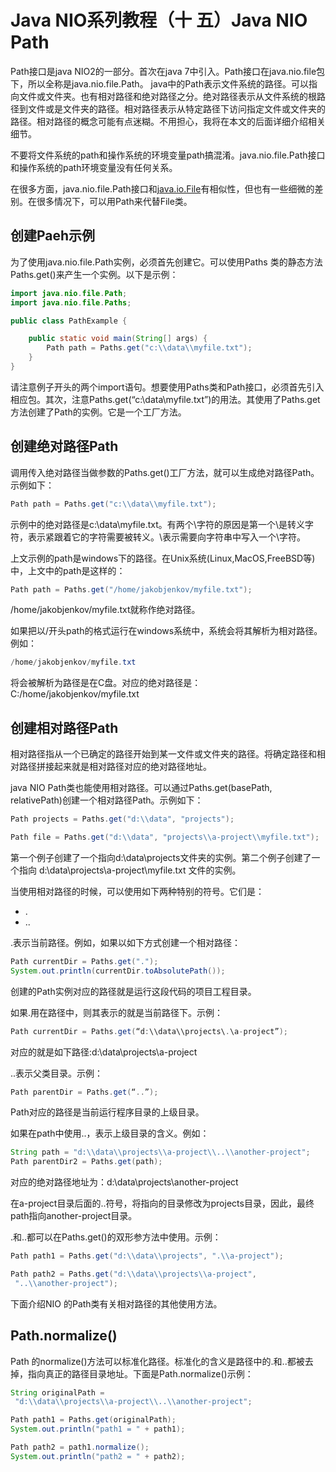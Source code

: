 # Java NIO系列教程（十 五）Java NIO Path
Path接口是java NIO2的一部分。首次在java 7中引入。Path接口在java.nio.file包下，所以全称是java.nio.file.Path。 java中的Path表示文件系统的路径。可以指向文件或文件夹。也有相对路径和绝对路径之分。绝对路径表示从文件系统的根路径到文件或是文件夹的路径。相对路径表示从特定路径下访问指定文件或文件夹的路径。相对路径的概念可能有点迷糊。不用担心，我将在本文的后面详细介绍相关细节。

不要将文件系统的path和操作系统的环境变量path搞混淆。java.nio.file.Path接口和操作系统的path环境变量没有任何关系。

在很多方面，java.nio.file.Path接口和[java.io.File](http://tutorials.jenkov.com/java-io/file.html)有相似性，但也有一些细微的差别。在很多情况下，可以用Path来代替File类。

## 创建Paeh示例

为了使用java.nio.file.Path实例，必须首先创建它。可以使用Paths 类的静态方法Paths.get()来产生一个实例。以下是示例：

```java {.line-numbers}
import java.nio.file.Path;
import java.nio.file.Paths;

public class PathExample {

    public static void main(String[] args) {
        Path path = Paths.get("c:\\data\\myfile.txt");
    }
}
```

请注意例子开头的两个import语句。想要使用Paths类和Path接口，必须首先引入相应包。其次，注意Paths.get(“c:\\data\\myfile.txt”)的用法。其使用了Paths.get方法创建了Path的实例。它是一个工厂方法。

## 创建绝对路径Path

调用传入绝对路径当做参数的Paths.get()工厂方法，就可以生成绝对路径Path。示例如下：

```java {.line-numbers}
Path path = Paths.get("c:\\data\\myfile.txt");
```

示例中的绝对路径是c:\data\myfile.txt。有两个\字符的原因是第一个\是转义字符，表示紧跟着它的字符需要被转义。\\表示需要向字符串中写入一个\字符。

上文示例的path是windows下的路径。在Unix系统(Linux,MacOS,FreeBSD等)中，上文中的path是这样的：

```java {.line-numbers}
Path path = Paths.get("/home/jakobjenkov/myfile.txt");
```

/home/jakobjenkov/myfile.txt就称作绝对路径。

如果把以/开头path的格式运行在windows系统中，系统会将其解析为相对路径。例如：

```java {.line-numbers}
/home/jakobjenkov/myfile.txt
```

将会被解析为路径是在C盘。对应的绝对路径是：C:/home/jakobjenkov/myfile.txt

## 创建相对路径Path

相对路径指从一个已确定的路径开始到某一文件或文件夹的路径。将确定路径和相对路径拼接起来就是相对路径对应的绝对路径地址。

java NIO Path类也能使用相对路径。可以通过Paths.get(basePath, relativePath)创建一个相对路径Path。示例如下：

```java {.line-numbers}
Path projects = Paths.get("d:\\data", "projects");

Path file = Paths.get("d:\\data", "projects\\a-project\\myfile.txt");
```

第一个例子创建了一个指向d:\data\projects文件夹的实例。第二个例子创建了一个指向 d:\data\projects\a-project\myfile.txt 文件的实例。

当使用相对路径的时候，可以使用如下两种特别的符号。它们是：
* .
* ..

.表示当前路径。例如，如果以如下方式创建一个相对路径：
```java {.line-numbers}
Path currentDir = Paths.get(".");
System.out.println(currentDir.toAbsolutePath());
```

创建的Path实例对应的路径就是运行这段代码的项目工程目录。

如果.用在路径中，则其表示的就是当前路径下。示例：

```java {.line-numbers}
Path currentDir = Paths.get(“d:\\data\\projects\.\a-project”);
```

对应的就是如下路径:d:\data\projects\a-project

..表示父类目录。示例：

```java {.line-numbers}
Path parentDir = Paths.get(“..”);
```

Path对应的路径是当前运行程序目录的上级目录。

如果在path中使用..，表示上级目录的含义。例如：

```java {.line-numbers}
String path = "d:\\data\\projects\\a-project\\..\\another-project";
Path parentDir2 = Paths.get(path);
```

对应的绝对路径地址为：d:\data\projects\another-project

在a-project目录后面的..符号，将指向的目录修改为projects目录，因此，最终path指向another-project目录。

.和..都可以在Paths.get()的双形参方法中使用。示例：
```java {.line-numbers}
Path path1 = Paths.get("d:\\data\\projects", ".\\a-project");

Path path2 = Paths.get("d:\\data\\projects\\a-project",
 "..\\another-project");
```

下面介绍NIO 的Path类有关相对路径的其他使用方法。

## Path.normalize()

Path 的normalize()方法可以标准化路径。标准化的含义是路径中的.和..都被去掉，指向真正的路径目录地址。下面是Path.normalize()示例：

```java {.line-numbers}
String originalPath =
 "d:\\data\\projects\\a-project\\..\\another-project";

Path path1 = Paths.get(originalPath);
System.out.println("path1 = " + path1);

Path path2 = path1.normalize();
System.out.println("path2 = " + path2);
```